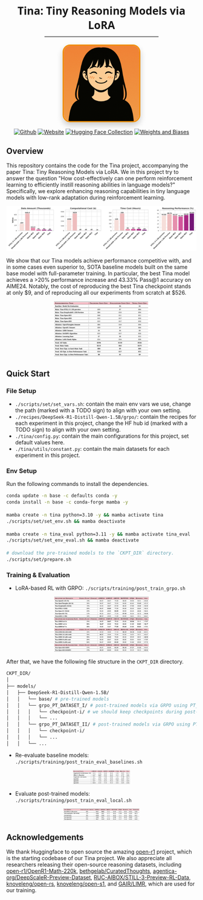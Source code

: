 <div align="center">
  <h1 style="font-family: 'Segoe UI', Tahoma, Geneva, Verdana, sans-serif; margin-bottom: 10px;">
    Tina: Tiny Reasoning Models via LoRA
  </h1>

  <hr style="width: 60%; border: none; border-top: 2px solid #ccc; margin: 0 auto 20px auto;">

  <a href="https://github.com/shangshang-wang/Tina">
    <img src="./assets/Avatar-Tina.png" style="
      width: 200px;
      border-radius: 20px;
      box-shadow: 0 8px 16px rgba(0, 0, 0, 0.2);
      border: 3px solid #f18f01;
      transition: transform 0.3s ease;
    " 
    onmouseover="this.style.transform='scale(1.05)'" 
    onmouseout="this.style.transform='scale(1)'">
  </a>
</div>

<div align="center">

[![Github](https://img.shields.io/badge/Tina-000000?style=for-the-badge&logo=github&logoColor=000&logoColor=white)](https://github.com/shangshang-wang/Tina)
[![Website](https://img.shields.io/badge/Notion-%23000000.svg?style=for-the-badge&logo=semanticweb&logoColor=white)](https://shangshangwang.notion.site/tina) 
[![Hugging Face Collection](https://img.shields.io/badge/Tina_Yi-fcd022?style=for-the-badge&logo=huggingface&logoColor=000&labelColor)](https://huggingface.co/Tina-Yi)
[![Weights and Biases](https://img.shields.io/badge/Tina-fcd022?style=for-the-badge&logo=weightsandbiases&logoColor=000&labelColor)](https://wandb.ai/upup-ashton-wang-usc/Tina)

</div>

## Overview

This repository contains the code for the Tina project, accompanying the paper Tina: Tiny Reasoning Models via LoRA. 
We in this project try to answer the question "How cost-effectively can one perform reinforcement learning to efficiently instill reasoning abilities in language models?"
Specifically, we explore enhancing reasoning capabilities in tiny language models with low-rank adaptation during reinforcement learning.

<div style="text-align: center;">
  <img 
    src="assets/overall_comparison.png" 
    alt="Overall Comparison" 
    width="1000" 
    style="max-width: 100%; height: auto;"> 
    </div>

We show that our Tina models achieve performance competitive with, and in some cases even superior to, SOTA baseline models built on the same base model with full-parameter training.
In particular, the best Tina model achieves a >20% performance increase and 43.33% Pass@1 accuracy on AIME24. 
Notably, the cost of reproducing the best Tina checkpoint stands at only \$9, and of reproducing all our experiments from scratch at \$526.

<div style="text-align: center;">
  <img 
    src="assets/cost.png" 
    alt="Cost Breakdown" 
    style="max-width: 50%; height: auto;">
    </div>


## Quick Start

### File Setup

* `./scripts/set/set_vars.sh`: contain the main env vars we use, change the path (marked with a TODO sign) to align with your own setting.
* `./recipes/DeepSeek-R1-Distill-Qwen-1.5B/grpo/`: contain the recipes for each experiment in this project, change the HF hub id (marked with a TODO sign) to align with your own setting.
* `./tina/config.py`: contain the main configurations for this project, set default values here.
* `./tina/utils/constant.py`: contain the main datasets for each experiment in this project.

### Env Setup

Run the following commands to install the dependencies.
```bash
conda update -n base -c defaults conda -y
conda install -n base -c conda-forge mamba -y

mamba create -n tina python=3.10 -y && mamba activate tina
./scripts/set/set_env.sh && mamba deactivate

mamba create -n tina_eval python=3.11 -y && mamba activate tina_eval
./scripts/set/set_env_eval.sh && mamba deactivate

# download the pre-trained models to the `CKPT_DIR` directory.
./scripts/set/prepare.sh
```

### Training & Evaluation

* LoRA-based RL with GRPO: `./scripts/training/post_train_grpo.sh`

<div style="text-align: center;">
  <img 
    src="assets/ablation.png" 
    alt="Ablation"
    style="max-width: 50%; height: auto;">
    </div>

After that, we have the following file structure in the `CKPT_DIR` directory.
```bash
CKPT_DIR/
│
├── models/
│   ├── DeepSeek-R1-Distill-Qwen-1.5B/
│   │   └── base/ # pre-trained models 
│   │   └── grpo_PT_DATASET_I/ # post-trained models via GRPO using PT_DATASET_I
│   │   │   └── checkpoint-i/ # we should keep checkpoints during post-training in a stepwise manner
│   │   │   └── ...
│   │   └── grpo_PT_DATASET_II/ # post-trained models via GRPO using PT_DATASET_II
│   │   │   └── checkpoint-i/
│   │   │   └── ...
│   │   └── ...
```

* Re-evaluate baseline models: `./scripts/training/post_train_eval_baselines.sh`

<div style="text-align: center;">
  <img 
    src="assets/baseline_eval.png" 
    alt="Baseline Re-evaluation"
    style="max-width: 30%; height: auto;">
    </div>

* Evaluate post-trained models: `./scripts/training/post_train_eval_local.sh`

<div style="text-align: center;">
  <img 
    src="assets/tina_eval.png" 
    alt="Tina Evaluation" 
    style="max-width: 40%; height: auto;">
    </div>

## Acknowledgements

We thank Huggingface to open source the amazing [open-r1](https://github.com/huggingface/open-r1/tree/7041fbc9d65b6f1832db727961e8282243f8f82a) project, which is the starting codebase of our Tina project. 
We also appreciate all researchers releasing their open-source reasoning datasets, including [open-r1/OpenR1-Math-220k](https://huggingface.co/datasets/open-r1/OpenR1-Math-220k), [bethgelab/CuratedThoughts](https://huggingface.co/datasets/bethgelab/CuratedThoughts), [agentica-org/DeepScaleR-Preview-Dataset](https://huggingface.co/datasets/agentica-org/DeepScaleR-Preview-Dataset), [RUC-AIBOX/STILL-3-Preview-RL-Data](https://huggingface.co/datasets/RUC-AIBOX/STILL-3-Preview-RL-Data), [knoveleng/open-rs](https://huggingface.co/datasets/knoveleng/open-rs), [knoveleng/open-s1](https://huggingface.co/datasets/knoveleng/open-s1), and [GAIR/LIMR](https://huggingface.co/datasets/GAIR/LIMR), which are used for our training.
